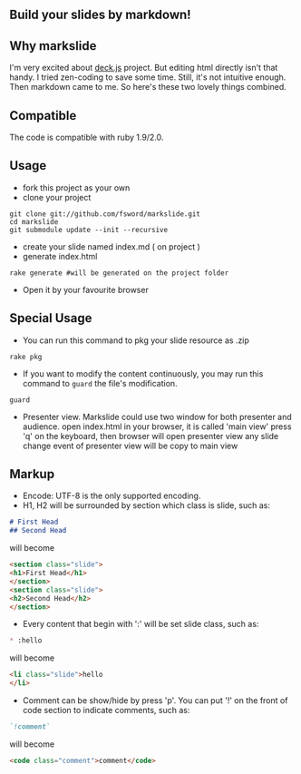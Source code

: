 Build your slides by markdown!
------------------------------

## Why markslide
I'm very excited about [deck.js](https://github.com/imakewebthings/deck.js) project. But editing html directly isn't that handy. I tried zen-coding to save some time. Still, it's not intuitive enough. Then markdown came to me. So here's these two lovely things combined.

## Compatible
The code is compatible with ruby 1.9/2.0.  

## Usage
* fork this project as your own
* clone your project

```
git clone git://github.com/fsword/markslide.git
cd markslide
git submodule update --init --recursive
```

* create your slide named index.md ( on project )
* generate index.html

```
rake generate #will be generated on the project folder
```

* Open it by your favourite browser

## Special Usage
* You can run this command to pkg your slide resource as <git branche name>.zip

```
rake pkg
```

* If you want to modify the content continuously, you may run this command to `guard` the file's modification.

```
guard
```
* Presenter view. Markslide could use two window for both presenter and audience.
    open index.html in your browser, it is called 'main view'
    press 'q' on the keyboard, then browser will open presenter view
    any slide change event of presenter view will be copy to main view

## Markup
* Encode: UTF-8 is the only supported encoding.
* H1, H2 will be surrounded by section which class is slide, such as:

```markdown
# First Head
## Second Head
```

will become

```html
<section class="slide">
<h1>First Head</h1>
</section>
<section class="slide">
<h2>Second Head</h2>
</section>
```

* Every content that begin with ':' will be set slide class, such as:

```markdown
* :hello
```
will become

```html
<li class="slide">hello
</li>
```

* Comment can be show/hide by press 'p'. You can put '!' on the front of code section to indicate comments, such as:

```markdown
`!comment`
```

will become
```html
<code class="comment">comment</code>
